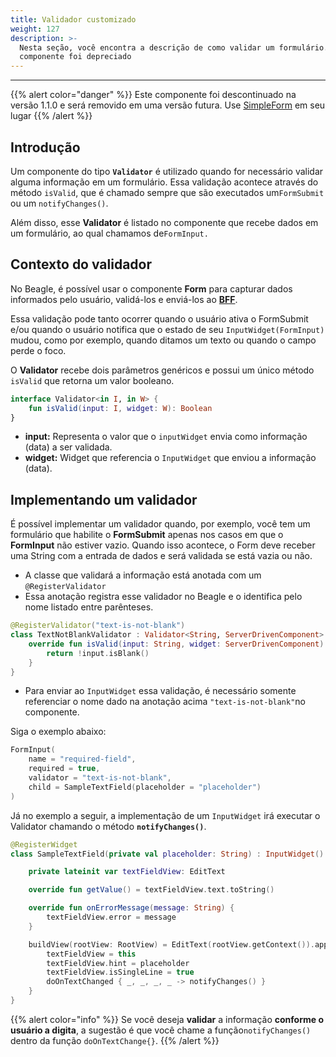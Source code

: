 ```yaml
---
title: Validador customizado
weight: 127
description: >-
  Nesta seção, você encontra a descrição de como validar um formulário. Este
  componente foi depreciado
---
```


---

{{% alert color="danger" %}}
Este componente foi descontinuado na versão 1.1.0 e será removido em uma versão futura. Use [SimpleForm](../../../../../api/componentes/formularios/simple-form)  em seu lugar
{{% /alert %}}

## Introdução

Um componente do tipo **`Validator`** é utilizado quando for necessário validar alguma informação em um formulário. Essa validação acontece através do método `isValid`,  que é chamado sempre que são executados um`FormSubmit` ou um `notifyChanges()`. 

Além disso, esse **Validator** é listado no componente que recebe dados em um formulário, ao qual chamamos de`FormInput.`

## Contexto do validador

No Beagle,  é possível usar o componente **Form** para capturar dados informados pelo usuário, validá-los e enviá-los ao [**BFF**](../../../../principais-conceitos#backend-for-frontend). 

Essa validação pode tanto ocorrer quando o usuário ativa o FormSubmit e/ou quando o usuário notifica que o estado de seu `InputWidget(FormInput)` mudou, como por exemplo, quando ditamos um texto ou quando o campo perde o foco. 

O **Validator** recebe dois parâmetros genéricos e possui um único método `isValid` que retorna um valor booleano.

```kotlin
interface Validator<in I, in W> {
    fun isValid(input: I, widget: W): Boolean
}
```

* **input:** Representa o valor que o `inputWidget` envia como informação \(data\) a ser validada.
* **widget:**  Widget que referencia o `InputWidget` que enviou a informação \(data\).

## Implementando um validador

É possível implementar um validador quando, por exemplo, você tem um formulário que habilite o **FormSubmit** apenas nos casos em que o **FormInput** não estiver vazio. Quando isso acontece, o Form deve receber uma String com a entrada de dados e será validada se está vazia ou não.

* A classe que validará a informação está anotada com um `@RegisterValidator`
* Essa anotação registra esse validador no Beagle e o identifica pelo nome listado entre parênteses.

```kotlin
@RegisterValidator("text-is-not-blank")
class TextNotBlankValidator : Validator<String, ServerDrivenComponent> {
    override fun isValid(input: String, widget: ServerDrivenComponent): Boolean {
        return !input.isBlank()
    }
}
```

* Para enviar ao `InputWidget` essa validação, é necessário somente referenciar o nome dado na anotação acima `"text-is-not-blank"`no componente. 

Siga o exemplo abaixo:

```kotlin
FormInput(
    name = "required-field",
    required = true,
    validator = "text-is-not-blank",
    child = SampleTextField(placeholder = "placeholder")
)
```

Já no exemplo a seguir, a implementação de um `InputWidget`  irá executar o Validator chamando o método **`notifyChanges()`**.

```kotlin
@RegisterWidget
class SampleTextField(private val placeholder: String) : InputWidget() {

    private lateinit var textFieldView: EditText

    override fun getValue() = textFieldView.text.toString()

    override fun onErrorMessage(message: String) {
        textFieldView.error = message
    }

    buildView(rootView: RootView) = EditText(rootView.getContext()).apply {
        textFieldView = this
        textFieldView.hint = placeholder
        textFieldView.isSingleLine = true
        doOnTextChanged { _, _, _, _ -> notifyChanges() }
    }
}
```

{{% alert color="info" %}}
Se você deseja **validar** a informação **conforme o usuário a digita**, a sugestão é que você chame a função`notifyChanges()` dentro da função `doOnTextChange{}`.
{{% /alert %}}
